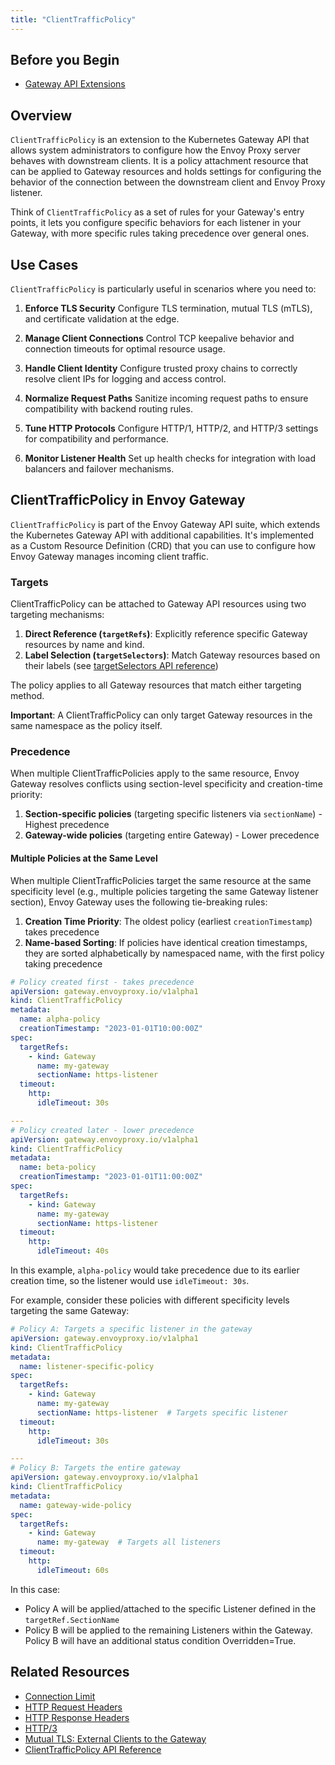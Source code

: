 ```yaml
---
title: "ClientTrafficPolicy"
---
```

## Before you Begin

- [Gateway API Extensions](_index.md)

## Overview

`ClientTrafficPolicy` is an extension to the Kubernetes Gateway API that allows system administrators to configure how the Envoy Proxy server behaves with downstream clients. It is a policy attachment resource that can be applied to Gateway resources and holds settings for configuring the behavior of the connection between the downstream client and Envoy Proxy listener.

Think of `ClientTrafficPolicy` as a set of rules for your Gateway's entry points, it lets you configure specific behaviors for each listener in your Gateway, with more specific rules taking precedence over general ones.

## Use Cases

`ClientTrafficPolicy` is particularly useful in scenarios where you need to:

1. **Enforce TLS Security**
   Configure TLS termination, mutual TLS (mTLS), and certificate validation at the edge.

2. **Manage Client Connections**
   Control TCP keepalive behavior and connection timeouts for optimal resource usage.

3. **Handle Client Identity**
   Configure trusted proxy chains to correctly resolve client IPs for logging and access control.

4. **Normalize Request Paths**
   Sanitize incoming request paths to ensure compatibility with backend routing rules.

5. **Tune HTTP Protocols**
   Configure HTTP/1, HTTP/2, and HTTP/3 settings for compatibility and performance.

6. **Monitor Listener Health**
   Set up health checks for integration with load balancers and failover mechanisms.

## ClientTrafficPolicy in Envoy Gateway

`ClientTrafficPolicy` is part of the Envoy Gateway API suite, which extends the Kubernetes Gateway API with additional capabilities. It's implemented as a Custom Resource Definition (CRD) that you can use to configure how Envoy Gateway manages incoming client traffic.

### Targets

ClientTrafficPolicy can be attached to Gateway API resources using two targeting mechanisms:

1. **Direct Reference (`targetRefs`)**: Explicitly reference specific Gateway resources by name and kind.
2. **Label Selection (`targetSelectors`)**: Match Gateway resources based on their labels (see [targetSelectors API reference](../../api/extension_types#targetselectors))

The policy applies to all Gateway resources that match either targeting method.

**Important**: A ClientTrafficPolicy can only target Gateway resources in the same namespace as the policy itself.

### Precedence

When multiple ClientTrafficPolicies apply to the same resource, Envoy Gateway resolves conflicts using section-level specificity and creation-time priority:

1. **Section-specific policies** (targeting specific listeners via `sectionName`) - Highest precedence
2. **Gateway-wide policies** (targeting entire Gateway) - Lower precedence

#### Multiple Policies at the Same Level

When multiple ClientTrafficPolicies target the same resource at the same specificity level (e.g., multiple policies targeting the same Gateway listener section), Envoy Gateway uses the following tie-breaking rules:

1. **Creation Time Priority**: The oldest policy (earliest `creationTimestamp`) takes precedence
2. **Name-based Sorting**: If policies have identical creation timestamps, they are sorted alphabetically by namespaced name, with the first policy taking precedence

```yaml
# Policy created first - takes precedence
apiVersion: gateway.envoyproxy.io/v1alpha1
kind: ClientTrafficPolicy
metadata:
  name: alpha-policy
  creationTimestamp: "2023-01-01T10:00:00Z"
spec:
  targetRefs:
    - kind: Gateway
      name: my-gateway
      sectionName: https-listener
  timeout:
    http:
      idleTimeout: 30s

---
# Policy created later - lower precedence
apiVersion: gateway.envoyproxy.io/v1alpha1
kind: ClientTrafficPolicy
metadata:
  name: beta-policy
  creationTimestamp: "2023-01-01T11:00:00Z"
spec:
  targetRefs:
    - kind: Gateway
      name: my-gateway
      sectionName: https-listener
  timeout:
    http:
      idleTimeout: 40s
```

In this example, `alpha-policy` would take precedence due to its earlier creation time, so the listener would use `idleTimeout: 30s`.

For example, consider these policies with different specificity levels targeting the same Gateway:

```yaml
# Policy A: Targets a specific listener in the gateway
apiVersion: gateway.envoyproxy.io/v1alpha1
kind: ClientTrafficPolicy
metadata:
  name: listener-specific-policy
spec:
  targetRefs:
    - kind: Gateway
      name: my-gateway
      sectionName: https-listener  # Targets specific listener
  timeout:
    http:
      idleTimeout: 30s

---
# Policy B: Targets the entire gateway
apiVersion: gateway.envoyproxy.io/v1alpha1
kind: ClientTrafficPolicy
metadata:
  name: gateway-wide-policy
spec:
  targetRefs:
    - kind: Gateway
      name: my-gateway  # Targets all listeners
  timeout:
    http:
      idleTimeout: 60s
```

In this case:

- Policy A will be applied/attached to the specific Listener defined in the `targetRef.SectionName`
- Policy B will be applied to the remaining Listeners within the Gateway. Policy B will have an additional status condition Overridden=True.

## Related Resources

- [Connection Limit](../../tasks/traffic/connection-limit.md)
- [HTTP Request Headers](../../tasks/traffic/http-request-headers)
- [HTTP Response Headers](../../tasks/traffic/http-response-headers)
- [HTTP/3](../../tasks/traffic/http3)
- [Mutual TLS: External Clients to the Gateway](../../tasks/security/mutual-tls/)
- [ClientTrafficPolicy API Reference](../../api/extension_types#clienttrafficpolicy)
